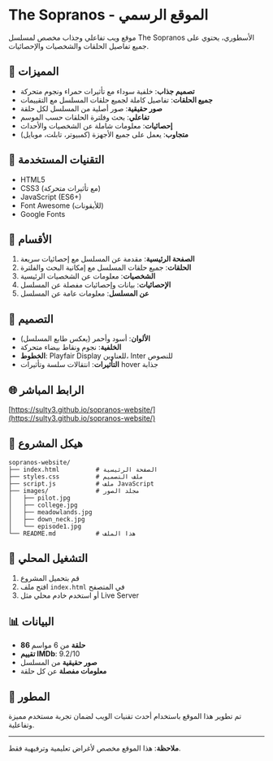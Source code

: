 # The Sopranos - الموقع الرسمي

موقع ويب تفاعلي وجذاب مخصص لمسلسل The Sopranos الأسطوري، يحتوي على جميع تفاصيل الحلقات والشخصيات والإحصائيات.

## 🌟 المميزات

- **تصميم جذاب**: خلفية سوداء مع تأثيرات حمراء ونجوم متحركة
- **جميع الحلقات**: تفاصيل كاملة لجميع حلقات المسلسل مع التقييمات
- **صور حقيقية**: صور أصلية من المسلسل لكل حلقة
- **تفاعلي**: بحث وفلترة الحلقات حسب الموسم
- **إحصائيات**: معلومات شاملة عن الشخصيات والأحداث
- **متجاوب**: يعمل على جميع الأجهزة (كمبيوتر، تابلت، موبايل)

## 🚀 التقنيات المستخدمة

- HTML5
- CSS3 (مع تأثيرات متحركة)
- JavaScript (ES6+)
- Font Awesome (للأيقونات)
- Google Fonts

## 📱 الأقسام

1. **الصفحة الرئيسية**: مقدمة عن المسلسل مع إحصائيات سريعة
2. **الحلقات**: جميع حلقات المسلسل مع إمكانية البحث والفلترة
3. **الشخصيات**: معلومات عن الشخصيات الرئيسية
4. **الإحصائيات**: بيانات وإحصائيات مفصلة عن المسلسل
5. **عن المسلسل**: معلومات عامة عن المسلسل

## 🎨 التصميم

- **الألوان**: أسود وأحمر (يعكس طابع المسلسل)
- **الخلفية**: نجوم ونقاط بيضاء متحركة
- **الخطوط**: Playfair Display للعناوين، Inter للنصوص
- **التأثيرات**: انتقالات سلسة وتأثيرات hover جذابة

## 🌐 الرابط المباشر

[https://sulty3.github.io/sopranos-website/](https://sulty3.github.io/sopranos-website/)

## 📁 هيكل المشروع

```
sopranos-website/
├── index.html          # الصفحة الرئيسية
├── styles.css          # ملف التصميم
├── script.js           # ملف JavaScript
├── images/             # مجلد الصور
│   ├── pilot.jpg
│   ├── college.jpg
│   ├── meadowlands.jpg
│   ├── down_neck.jpg
│   └── episode1.jpg
└── README.md           # هذا الملف
```

## 🔧 التشغيل المحلي

1. قم بتحميل المشروع
2. افتح ملف `index.html` في المتصفح
3. أو استخدم خادم محلي مثل Live Server

## 📊 البيانات

- **86 حلقة** من 6 مواسم
- **تقييم IMDb**: 9.2/10
- **صور حقيقية** من المسلسل
- **معلومات مفصلة** عن كل حلقة

## 🎯 المطور

تم تطوير هذا الموقع باستخدام أحدث تقنيات الويب لضمان تجربة مستخدم مميزة وتفاعلية.

---

**ملاحظة**: هذا الموقع مخصص لأغراض تعليمية وترفيهية فقط.

